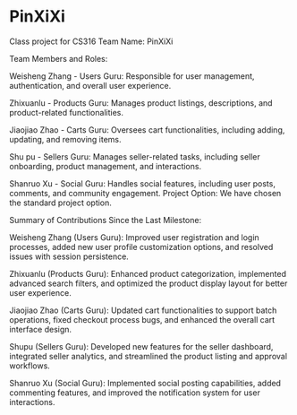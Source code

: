 # PinXiXi
Class project for CS316
Team Name: PinXiXi

Team Members and Roles:

Weisheng Zhang - Users Guru: Responsible for user management, authentication, and overall user experience.

Zhixuanlu - Products Guru: Manages product listings, descriptions, and product-related functionalities.

Jiaojiao Zhao - Carts Guru: Oversees cart functionalities, including adding, updating, and removing items.

Shu pu - Sellers Guru: Manages seller-related tasks, including seller onboarding, product management, and interactions.

Shanruo Xu - Social Guru: Handles social features, including user posts, comments, and community engagement.
Project Option: We have chosen the standard project option.

Summary of Contributions Since the Last Milestone:

Weisheng Zhang (Users Guru): Improved user registration and login processes, added new user profile customization options, and resolved issues with session persistence. 

Zhixuanlu (Products Guru): Enhanced product categorization, implemented advanced search filters, and optimized the product display layout for better user experience.

Jiaojiao Zhao (Carts Guru): Updated cart functionalities to support batch operations, fixed checkout process bugs, and enhanced the overall cart interface design.

Shupu (Sellers Guru): Developed new features for the seller dashboard, integrated seller analytics, and streamlined the product listing and approval workflows.

Shanruo Xu (Social Guru): Implemented social posting capabilities, added commenting features, and improved the notification system for user interactions.
